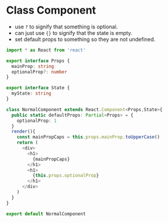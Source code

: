 # Class Component

- use `?` to signify that something is optional.
- can just use `{}` to signify that the state is empty.
- set default props to something so they are not undefined. 


```typescript
import * as React from 'react'

export interface Props {
  mainProp: string
  optionalProp?: number
}

export interface State {
  myState: string
}

class NormalComponent extends React.Component<Props,State>{
  public static defaultProps: Partial<Props> = {
    optionalProp: 1
  }
  render(){
    const mainPropCaps = this.props.mainProp.toUpperCase()
    return (
      <div>
        <h1>
          {mainPropCaps}
        </h1>
        <h1>
          {this.props.optionalProp}
        </h1>
      </div>
    )
  }
}

export default NormalComponent
```